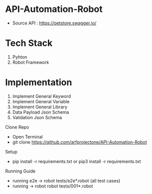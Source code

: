 # API-Automation-Robot
- Source API : https://petstore.swagger.io/

# Tech Stack
1. Pyhton
2. Robot Framework

# Implementation
1. Implement General Keyword
2. Implement General Variable
3. Implement General Library
4. Data Payload Json Schema
5. Validation Json Schema

Clone Repo
 - Open Terminal
 - git clone https://github.com/arfprojectone/API-Automation-Robot

Setup
- pip install -r requirements.txt or pip3 install -r requirements.txt

Running Guide
- running e2e -> robot tests/e2e*.robot (all test cases)
- running     -> robot robot tests/001*.robot
